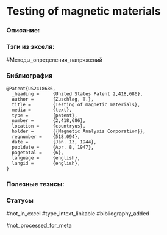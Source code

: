 # Testing of magnetic materials

### Описание:

### Тэги из экселя:
#Методы_определения_напряжений 

### Библиография
```
@Patent{US2418686,
  _heading =     {United States Patent 2,418,686},
  author =       {Zuschlag, T.},
  title =        {Testing of magnetic materials},
  media =        {text},
  type =         {patent},
  number =       {2,418,686},
  location =     {countryus},
  holder =       {{Magnetic Analysis Corporation}},
  reqnumber =    {518,094},
  date =         {Jan. 13, 1944},
  publdate =     {Apr. 8, 1947},
  pagetotal =    {6},
  language =     {english},
  langid =       {english},
}
```

### Полезные тезисы:

### Статусы
#not_in_excel 
#type_intext_linkable
#bibliography_added

#not_processed_for_meta
